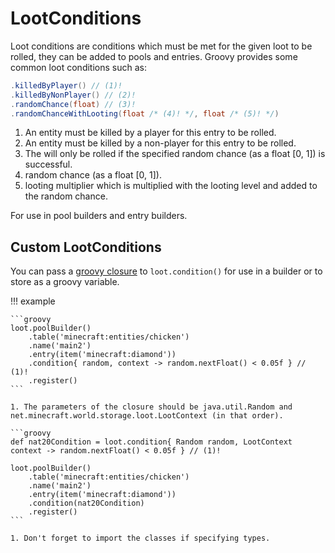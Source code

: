 # LootConditions

Loot conditions are conditions which must be met for the given loot to be rolled, they can be added to pools and entries. Groovy provides some common loot conditions such as:

```groovy
.killedByPlayer() // (1)!
.killedByNonPlayer() // (2)!
.randomChance(float) // (3)!
.randomChanceWithLooting(float /* (4)! */, float /* (5)! */)
```

1. An entity must be killed by a player for this entry to be rolled.
2. An entity must be killed by a non-player for this entry to be rolled.
3. The will only be rolled if the specified random chance (as a float [0, 1]) is successful.
4. random chance (as a float [0, 1]).
5. looting multiplier which is multiplied with the looting level and added to the random chance.

For use in pool builders and entry builders.

## Custom LootConditions

You can pass a [groovy closure](../../../groovy/closure.md) to `loot.condition()` for use in a builder or to store as a groovy variable.

!!! example

    ```groovy
    loot.poolBuilder()
        .table('minecraft:entities/chicken')
        .name('main2')
        .entry(item('minecraft:diamond'))
        .condition{ random, context -> random.nextFloat() < 0.05f } // (1)!
        .register()
    ```

    1. The parameters of the closure should be java.util.Random and net.minecraft.world.storage.loot.LootContext (in that order).

    ```groovy
    def nat20Condition = loot.condition{ Random random, LootContext context -> random.nextFloat() < 0.05f } // (1)!

    loot.poolBuilder()
        .table('minecraft:entities/chicken')
        .name('main2')
        .entry(item('minecraft:diamond'))
        .condition(nat20Condition)
        .register()
    ```

    1. Don't forget to import the classes if specifying types.
